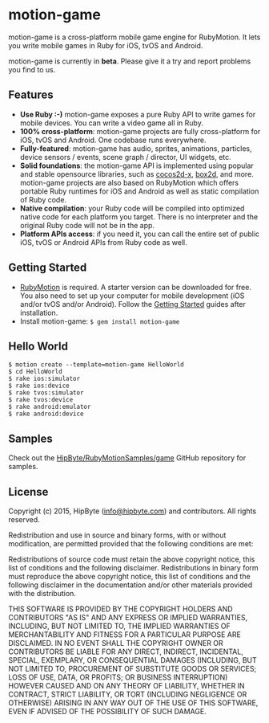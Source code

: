 # motion-game

motion-game is a cross-platform mobile game engine for RubyMotion. It lets you write mobile games in Ruby for iOS, tvOS and Android.

motion-game is currently in **beta**. Please give it a try and report problems you find to us.

## Features

 * **Use Ruby :-)** motion-game exposes a pure Ruby API to write games for mobile devices. You can write a video game all in Ruby.
 * **100% cross-platform**: motion-game projects are fully cross-platform for iOS, tvOS and Android. One codebase runs everywhere.
 * **Fully-featured**: motion-game has audio, sprites, animations, particles, device sensors / events, scene graph / director, UI widgets, etc.
 * **Solid foundations**: the motion-game API is implemented using popular and stable opensource libraries, such as [cocos2d-x](http://www.cocos2d-x.org/), [box2d](http://box2d.org/), and more. motion-game projects are also based on RubyMotion which offers portable Ruby runtimes for iOS and Android as well as static compilation of Ruby code.
 * **Native compilation**: your Ruby code will be compiled into optimized native code for each platform you target. There is no interpreter and the original Ruby code will not be in the app.
 * **Platform APIs access**: if you need it, you can call the entire set of public iOS, tvOS or Android APIs from Ruby code as well.

## Getting Started

 * [RubyMotion](http://rubymotion.com) is required. A starter version can be downloaded for free. You also need to set up your computer for mobile development (iOS and/or tvOS and/or Android). Follow the [Getting Started](http://rubymotion.com/developers) guides after installation.
 * Install motion-game: `$ gem install motion-game`

## Hello World

```
$ motion create --template=motion-game HelloWorld
$ cd HelloWorld
$ rake ios:simulator
$ rake ios:device
$ rake tvos:simulator
$ rake tvos:device
$ rake android:emulator
$ rake android:device
```

## Samples

Check out the [HipByte/RubyMotionSamples/game](https://github.com/HipByte/RubyMotionSamples/tree/master/game) GitHub repository for samples.

## License

Copyright (c) 2015, HipByte (info@hipbyte.com) and contributors. All rights reserved.

Redistribution and use in source and binary forms, with or without modification, are permitted provided that the following conditions are met:

Redistributions of source code must retain the above copyright notice, this list of conditions and the following disclaimer.
Redistributions in binary form must reproduce the above copyright notice, this list of conditions and the following disclaimer in the documentation and/or other materials provided with the distribution.

THIS SOFTWARE IS PROVIDED BY THE COPYRIGHT HOLDERS AND CONTRIBUTORS "AS IS" AND ANY EXPRESS OR IMPLIED WARRANTIES, INCLUDING, BUT NOT LIMITED TO, THE IMPLIED WARRANTIES OF MERCHANTABILITY AND FITNESS FOR A PARTICULAR PURPOSE ARE DISCLAIMED. IN NO EVENT SHALL THE COPYRIGHT OWNER OR CONTRIBUTORS BE LIABLE FOR ANY DIRECT, INDIRECT, INCIDENTAL, SPECIAL, EXEMPLARY, OR CONSEQUENTIAL DAMAGES (INCLUDING, BUT NOT LIMITED TO, PROCUREMENT OF SUBSTITUTE GOODS OR SERVICES; LOSS OF USE, DATA, OR PROFITS; OR BUSINESS INTERRUPTION) HOWEVER CAUSED AND ON ANY THEORY OF LIABILITY, WHETHER IN CONTRACT, STRICT LIABILITY, OR TORT (INCLUDING NEGLIGENCE OR OTHERWISE) ARISING IN ANY WAY OUT OF THE USE OF THIS SOFTWARE, EVEN IF ADVISED OF THE POSSIBILITY OF SUCH DAMAGE.
